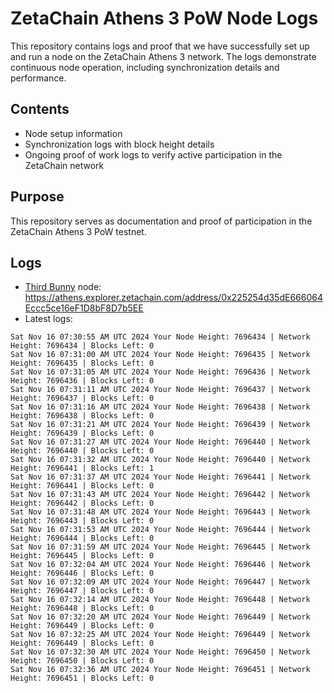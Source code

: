 # ZetaChain Athens 3 PoW Node Logs
This repository contains logs and proof that we have successfully set up and run a node on the ZetaChain Athens 3 network. The logs demonstrate continuous node operation, including synchronization details and performance.

## Contents
- Node setup information
- Synchronization logs with block height details
- Ongoing proof of work logs to verify active participation in the ZetaChain network

## Purpose
This repository serves as documentation and proof of participation in the ZetaChain Athens 3 PoW testnet.

## Logs

- [Third Bunny](https://thirdbunny.xyz/) node: https://athens.explorer.zetachain.com/address/0x225254d35dE666064Eccc5ce16eF1D8bF8D7b5EE
- Latest logs:
```
Sat Nov 16 07:30:55 AM UTC 2024 Your Node Height: 7696434 | Network Height: 7696434 | Blocks Left: 0
Sat Nov 16 07:31:00 AM UTC 2024 Your Node Height: 7696435 | Network Height: 7696435 | Blocks Left: 0
Sat Nov 16 07:31:05 AM UTC 2024 Your Node Height: 7696436 | Network Height: 7696436 | Blocks Left: 0
Sat Nov 16 07:31:11 AM UTC 2024 Your Node Height: 7696437 | Network Height: 7696437 | Blocks Left: 0
Sat Nov 16 07:31:16 AM UTC 2024 Your Node Height: 7696438 | Network Height: 7696438 | Blocks Left: 0
Sat Nov 16 07:31:21 AM UTC 2024 Your Node Height: 7696439 | Network Height: 7696439 | Blocks Left: 0
Sat Nov 16 07:31:27 AM UTC 2024 Your Node Height: 7696440 | Network Height: 7696440 | Blocks Left: 0
Sat Nov 16 07:31:32 AM UTC 2024 Your Node Height: 7696440 | Network Height: 7696441 | Blocks Left: 1
Sat Nov 16 07:31:37 AM UTC 2024 Your Node Height: 7696441 | Network Height: 7696441 | Blocks Left: 0
Sat Nov 16 07:31:43 AM UTC 2024 Your Node Height: 7696442 | Network Height: 7696442 | Blocks Left: 0
Sat Nov 16 07:31:48 AM UTC 2024 Your Node Height: 7696443 | Network Height: 7696443 | Blocks Left: 0
Sat Nov 16 07:31:53 AM UTC 2024 Your Node Height: 7696444 | Network Height: 7696444 | Blocks Left: 0
Sat Nov 16 07:31:59 AM UTC 2024 Your Node Height: 7696445 | Network Height: 7696445 | Blocks Left: 0
Sat Nov 16 07:32:04 AM UTC 2024 Your Node Height: 7696446 | Network Height: 7696446 | Blocks Left: 0
Sat Nov 16 07:32:09 AM UTC 2024 Your Node Height: 7696447 | Network Height: 7696447 | Blocks Left: 0
Sat Nov 16 07:32:14 AM UTC 2024 Your Node Height: 7696448 | Network Height: 7696448 | Blocks Left: 0
Sat Nov 16 07:32:20 AM UTC 2024 Your Node Height: 7696449 | Network Height: 7696449 | Blocks Left: 0
Sat Nov 16 07:32:25 AM UTC 2024 Your Node Height: 7696449 | Network Height: 7696449 | Blocks Left: 0
Sat Nov 16 07:32:30 AM UTC 2024 Your Node Height: 7696450 | Network Height: 7696450 | Blocks Left: 0
Sat Nov 16 07:32:36 AM UTC 2024 Your Node Height: 7696451 | Network Height: 7696451 | Blocks Left: 0
```
